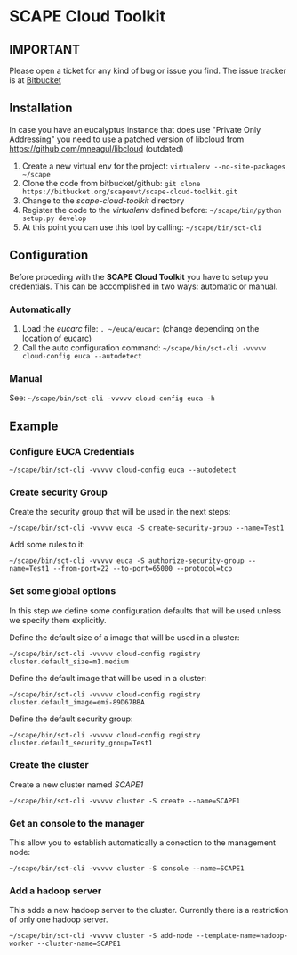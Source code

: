 # SCAPE Cloud Toolkit


## IMPORTANT

Please open a ticket for any kind of bug or issue you find. The issue tracker is at [Bitbucket](https://bitbucket.org/scapeuvt/scape-cloud-toolkit/issues?status=new&status=open)

## Installation

In case you have an eucalyptus instance that does use "Private Only Addressing" you need to use a patched version
of libcloud from https://github.com/mneagul/libcloud (outdated)

1. Create a new virtual env for the project:
  `virtualenv --no-site-packages ~/scape`
2. Clone the code from bitbucket/github: `git clone https://bitbucket.org/scapeuvt/scape-cloud-toolkit.git`
3. Change to the *scape-cloud-toolkit* directory
4. Register the code to the *virtualenv* defined before: `~/scape/bin/python setup.py develop`
5. At this point you can use this tool by calling: `~/scape/bin/sct-cli`



## Configuration


Before proceding with the **SCAPE Cloud Toolkit** you have to setup you credentials. This can be accomplished in two ways: automatic or manual.

### Automatically
1. Load the *eucarc* file: `. ~/euca/eucarc` (change depending on the location of eucarc)
2. Call the auto configuration command: `~/scape/bin/sct-cli -vvvvv cloud-config euca --autodetect`

### Manual
See: `~/scape/bin/sct-cli -vvvvv cloud-config euca -h`




## Example


### Configure EUCA Credentials

`~/scape/bin/sct-cli -vvvvv cloud-config euca --autodetect`

### Create security Group

Create the security group that will be used in the next steps:

`~/scape/bin/sct-cli -vvvvv euca -S create-security-group --name=Test1`

Add some rules to it:

`~/scape/bin/sct-cli -vvvvv euca -S authorize-security-group --name=Test1 --from-port=22 --to-port=65000 --protocol=tcp`



### Set some global options
In this step we define some configuration defaults that will be used unless we specify them explicitly.

Define the default size of a image that will be used in a cluster:

`~/scape/bin/sct-cli -vvvvv cloud-config registry cluster.default_size=m1.medium`

Define the default image that will be used in a cluster:

`~/scape/bin/sct-cli -vvvvv cloud-config registry cluster.default_image=emi-89D67BBA`

Define the default security group:

`~/scape/bin/sct-cli -vvvvv cloud-config registry cluster.default_security_group=Test1`

### Create the cluster

Create a new cluster named *SCAPE1*

`~/scape/bin/sct-cli -vvvvv cluster -S create --name=SCAPE1`

### Get an console to the manager

This allow you to establish automatically a conection to the management node:

`~/scape/bin/sct-cli -vvvvv cluster -S console --name=SCAPE1`

### Add a hadoop server

This adds a new hadoop server to the cluster. Currently there is a restriction of only one hadoop server.

`~/scape/bin/sct-cli -vvvvv cluster -S add-node --template-name=hadoop-worker --cluster-name=SCAPE1`


 

